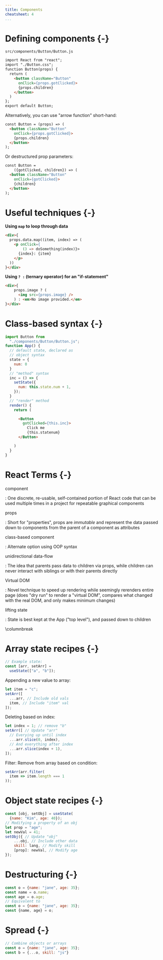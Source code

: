 ```yaml
---
title: Components
cheatsheet: 4
...
```


<!-- twocolumns: true -->

# Defining components {-}

`src/components/Button/Button.js`

```html
import React from "react";
import "./Button.css";
function Button(props) {
  return (
    <button className="Button"
      onClick={props.gotClicked}>
      {props.children}
    </button>
  )
};
export default Button;
```

Alternatively, you can use "arrow function" short-hand:

```html
const Button = (props) => (
  <button className="Button"
    onClick={props.gotClicked}>
    {props.children}
  </button>
);
```

Or destructured prop parameters:

```html
const Button =
    ({gotClicked, children}) => (
  <button className="Button"
    onClick={gotClicked}>
    {children}
  </button>
);
```

<!--
class Button extends Component {
  render() {
    return (
    <button className="Button">
      {this.props.children}
    </button>
    )
  }
}
-->


# Useful techniques {-}


**Using `map` to loop through data**

```html
<div>{
  props.data.map((item, index) => (
    <p onClick={
        () => doSomething(index)}>
      {index}: {item}
    </p>
  ))
}</div>
```


**Using `? :` (ternary operator) for an "if-statement"**

```html
<div>{
    props.image ? (
      <img src={props.image} />
    ) : <em>No image provided.</em>
}</div>
```





# Class-based syntax {-}

```javascript
import Button from
  "./components/Button/Button.js";
function App() {
  // default state, declared as
  // object syntax
  state = {
    num: 0
  }
  // "method" syntax
  inc = () => {
    setState({
      num: this.state.num + 1,
    });
  }
  // "render" method
  render() {
    return (
```
```html
      <Button
        gotClicked={this.inc}>
          Click me
          {this.statenum}
      </Button>
```
```javascript
    )
  }
}
```


# React Terms {-}

component

:   One discrete, re-usable, self-contained portion of React code that can be
used multiple times in a project for repeatable graphical components

props

:   Short for "properties", props are *immutable* and represent the data
passed down to components from the parent of a component as attributes


class-based component

:   Alternate option using OOP syntax


unidirectional data-flow

:   The idea that parents pass data to children via props, while children can
never interact with siblings or with their parents directly


Virtual DOM

:   Novel technique to speed up rendering while seemingly rerenders entire page
(does "dry run" to render a "virtual DOM", compares what changed with the real
DOM, and only makes minimum changes)


lifting state

:   State is best kept at the App ("top level"), and passed down to children

<!--
hooks

:   Hooks are functions that let you “hook into” React state and lifecycle
features from inside components. React provides a few built-in Hooks like
`useState` and `useEffect`.
-->

\columnbreak

# Array state recipes {-}

```javascript
// Example state:
const [arr, setArr] =
  useState(["a", "b"]);
```

Appending a new value to array:

```javascript
let item = "c";
setArr([
  ...arr, // Include old vals
  item, // Include "item" val
]);
```

Deleting based on index:

```javascript
let index = 1; // remove "b"
setArr([ // Update "arr"
  // Everying up until index
  ...arr.slice(0, index),
  // And everything after index
  ...arr.slice(index + 1),
]);
```

Filter: Remove from array based on condition:

```javascript
setArr(arr.filter(
  item => item.length === 1
));
```


# Object state recipes {-}

```javascript
const [obj, setObj] = useState(
  {name: "Kim", age: 40});
// Modifying a property of an obj
let prop = "age";
let newVal = 41;
setObj({ // Update "obj"
    ...obj, // Include other data
    skill: lang, // Modify skill
    [prop]: newVal, // Modify age
});
```

# Destructuring {-}

```javascript
const o = {name: "jane", age: 35};
const name = o.name;
const age = o.age;
// Equivalent to
const o = {name: "jane", age: 35};
const {name, age} = o;
```


# Spread {-}

```javascript
// Combine objects or arrays
const o = {name: "jane", age: 35};
const b = {...o, skill: "js"}
```
